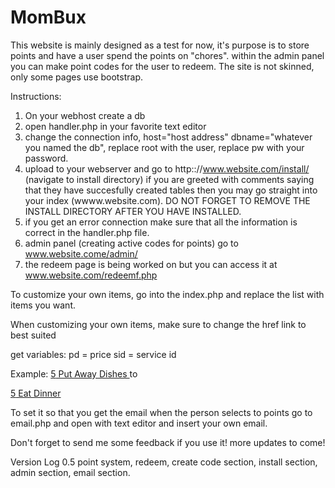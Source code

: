 MomBux
======

This website is mainly designed as a test for now, it's purpose is to store points and have a user spend the points on "chores". within the admin panel you can make point codes for the user to redeem. The site is not skinned, only some pages use bootstrap. 

Instructions:

1. On your webhost create a db
2. open handler.php in your favorite text editor
3. change the connection info, host="host address" dbname="whatever you named the db", replace root with the user, replace pw with your password.
4. upload to your webserver and go to http:://www.website.com/install/ (navigate to install directory) if you are greeted with comments saying that they have succesfully created tables then you may go straight into your index (wwww.website.com). DO NOT FORGET TO REMOVE THE INSTALL DIRECTORY AFTER YOU HAVE INSTALLED.
5. if you get an error connection make sure that all the information is correct in the handler.php file.
6. admin panel (creating active codes for points) go to www.website.come/admin/
7. the redeem page is being worked on but you can access it at www.website.com/redeemf.php

To customize your own items, go into the index.php and replace the list with items you want. 

When customizing your own items, make sure to change the href link to best suited 

get variables: 
pd = price 
sid = service id

Example:
<a href="confirm.php?pd=5&sid=Put+Away+Dishes" class="list-group-item">
			  	<span class="badge">5</span>
			    Put Away Dishes
			  </a>
to

<a href="confirm.php?pd=5&sid=Eat+Dinner" class="list-group-item">
			  	<span class="badge">5</span>
			    Eat Dinner
			  </a>


To set it so that you get the email when the person selects to points go to email.php and open with text editor and insert your own email.

Don't forget to send me some feedback if you use it! more updates to come!

Version Log
0.5
point system, redeem, create code section, install section, admin section, email section.

